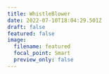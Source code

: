 ```yaml
---
title: WhistleBlower
date: 2022-07-10T18:04:29.501Z
draft: false
featured: false
image:
  filename: featured
  focal_point: Smart
  preview_only: false
---
```

